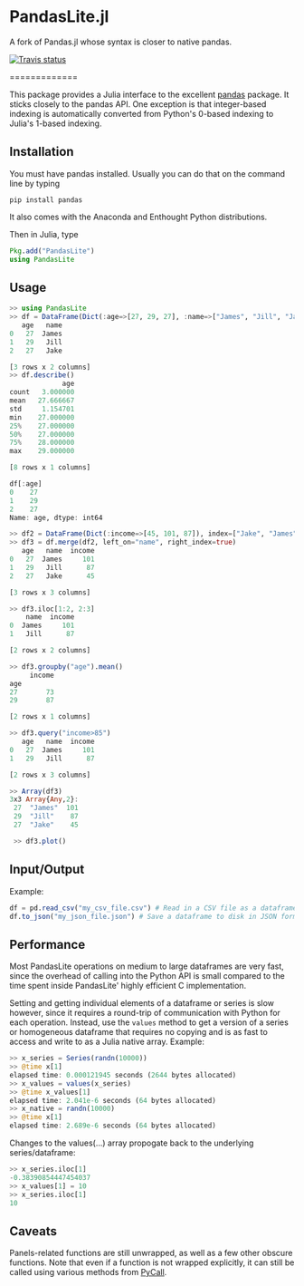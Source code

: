 PandasLite.jl
=============

A fork of Pandas.jl whose syntax is closer to native pandas.

[![Travis status](https://travis-ci.org/AStupidBear/PandasLite.jl.svg?branch=master)](https://travis-ci.org//AStupidBear/PandasLite.jl)

=============

This package provides a Julia interface to the excellent [pandas](http://pandas.pydata.org/pandas-docs/stable/) package. It sticks closely to the pandas API. One exception is that integer-based indexing is automatically converted from Python's 0-based indexing to Julia's 1-based indexing.

Installation
--------------

You must have pandas installed. Usually you can do that on the command line by typing

```
pip install pandas
```

It also comes with the Anaconda and Enthought Python distributions.

Then in Julia, type

```julia
Pkg.add("PandasLite")
using PandasLite
```

Usage
---------

```julia
>> using PandasLite
>> df = DataFrame(Dict(:age=>[27, 29, 27], :name=>["James", "Jill", "Jake"]))
   age   name
0   27  James
1   29   Jill
2   27   Jake

[3 rows x 2 columns]
>> df.describe()
             age
count   3.000000
mean   27.666667
std     1.154701
min    27.000000
25%    27.000000
50%    27.000000
75%    28.000000
max    29.000000

[8 rows x 1 columns]

df[:age]
0    27
1    29
2    27
Name: age, dtype: int64

>> df2 = DataFrame(Dict(:income=>[45, 101, 87]), index=["Jake", "James", "Jill"])
>> df3 = df.merge(df2, left_on="name", right_index=true)
   age   name  income
0   27  James     101
1   29   Jill      87
2   27   Jake      45

[3 rows x 3 columns]

>> df3.iloc[1:2, 2:3]
    name  income
0  James     101
1   Jill      87

[2 rows x 2 columns]

>> df3.groupby("age").mean()
     income
age
27       73
29       87

[2 rows x 1 columns]

>> df3.query("income>85")
   age   name  income
0   27  James     101
1   29   Jill      87

[2 rows x 3 columns]

>> Array(df3)
3x3 Array{Any,2}:
 27  "James"  101
 29  "Jill"    87
 27  "Jake"    45

 >> df3.plot()
```

Input/Output
-------------
Example:
```julia
df = pd.read_csv("my_csv_file.csv") # Read in a CSV file as a dataframe
df.to_json("my_json_file.json") # Save a dataframe to disk in JSON format
```

Performance
------------
Most PandasLite operations on medium to large dataframes are very fast, since the overhead of calling into the Python API is small compared to the time spent inside PandasLite' highly efficient C implementation.

Setting and getting individual elements of a dataframe or series is slow however, since it requires a round-trip of communication with Python for each operation. Instead, use the ``values`` method to get a version of a series or homogeneous dataframe that requires no copying and is as fast to access and write to as a Julia native array. Example:

```julia
>> x_series = Series(randn(10000))
>> @time x[1]
elapsed time: 0.000121945 seconds (2644 bytes allocated)
>> x_values = values(x_series)
>> @time x_values[1]
elapsed time: 2.041e-6 seconds (64 bytes allocated)
>> x_native = randn(10000)
>> @time x[1]
elapsed time: 2.689e-6 seconds (64 bytes allocated)
```

Changes to the values(...) array propogate back to the underlying series/dataframe:
```julia
>> x_series.iloc[1]
-0.38390854447454037
>> x_values[1] = 10
>> x_series.iloc[1]
10
```


Caveats
----------
Panels-related functions are still unwrapped, as well as a few other obscure functions. Note that even if a function is not wrapped explicitly, it can still be called using various methods from [PyCall](https://github.com/stevengj/PyCall.jl).
